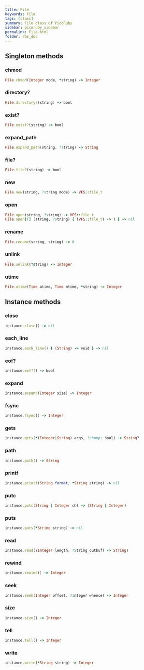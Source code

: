 ```yaml
---
title: File
keywords: File
tags: [class]
summary: File class of PicoRuby
sidebar: picoruby_sidebar
permalink: File.html
folder: rbs_doc
---
```

## Singleton methods
### chmod

```ruby
File.chmod(Integer mode, *string) -> Integer
```
### directory?

```ruby
File.directory?(string) -> bool
```
### exist?

```ruby
File.exist?(string) -> bool
```
### expand_path

```ruby
File.expand_path(string, ?string) -> String
```
### file?

```ruby
File.file?(string) -> bool
```
### new

```ruby
File.new(string, ?string mode) -> VFS::file_t
```
### open

```ruby
File.open(string, ?string) -> VFS::file_t
File.open[T] (string, ?string) { (VFS::file_t) -> T } -> nil
```
### rename

```ruby
File.rename(string, string) -> 0
```
### unlink

```ruby
File.unlink(*string) -> Integer
```
### utime

```ruby
File.utime(Time atime, Time mtime, *string) -> Integer
```
## Instance methods
### close

```ruby
instance.close() -> nil
```
### each_line

```ruby
instance.each_line() { (String) -> void } -> nil
```
### eof?

```ruby
instance.eof?() -> bool
```
### expand

```ruby
instance.expand(Integer size) -> Integer
```
### fsync

```ruby
instance.fsync() -> Integer
```
### gets

```ruby
instance.gets(*(Integer|String) args, ?chomp: bool) -> String?
```
### path

```ruby
instance.path() -> String
```
### printf

```ruby
instance.printf(String format, *String string) -> nil
```
### putc

```ruby
instance.putc(String | Integer ch) -> (String | Integer)
```
### puts

```ruby
instance.puts(*String string) -> nil
```
### read

```ruby
instance.read(?Integer length, ?String outbuf) -> String?
```
### rewind

```ruby
instance.rewind() -> Integer
```
### seek

```ruby
instance.seek(Integer offset, ?Integer whence) -> Integer
```
### size

```ruby
instance.size() -> Integer
```
### tell

```ruby
instance.tell() -> Integer
```
### write

```ruby
instance.write(*String string) -> Integer
```
